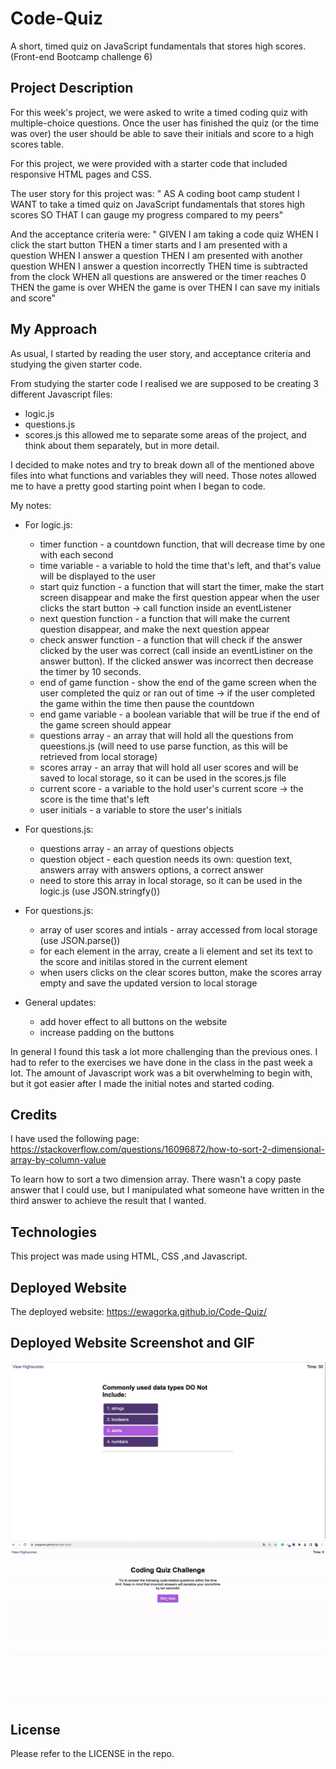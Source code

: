# Code-Quiz
A short, timed quiz on JavaScript fundamentals that stores high scores. (Front-end Bootcamp challenge 6)

## Project Description
For this week's project, we were asked to write a timed coding quiz with multiple-choice questions. Once the user has finished the quiz (or the time was over) the user should be able to save their initials and score to a high scores table. 

For this project, we were provided with a starter code that included responsive HTML pages and CSS. 

The user story for this project was:
"
AS A coding boot camp student
I WANT to take a timed quiz on JavaScript fundamentals that stores high scores
SO THAT I can gauge my progress compared to my peers"

And the acceptance criteria were:
"
GIVEN I am taking a code quiz
WHEN I click the start button
THEN a timer starts and I am presented with a question
WHEN I answer a question
THEN I am presented with another question
WHEN I answer a question incorrectly
THEN time is subtracted from the clock
WHEN all questions are answered or the timer reaches 0
THEN the game is over
WHEN the game is over
THEN I can save my initials and score"

## My Approach

As usual, I started by reading the user story, and acceptance criteria and studying the given starter code.

From studying the starter code I realised we are supposed to be creating 3 different Javascript files:
* logic.js
* questions.js
* scores.js
this allowed me to separate some areas of the project, and think about them separately, but in more detail.

I decided to make notes and try to break down all of the mentioned above files into what functions and variables they will need. Those notes allowed me to have a pretty good starting point when I began to code.

My notes:

* For logic.js:
    * timer function - a countdown function, that will decrease time by one with each second
    * time variable - a variable to hold the time that's left, and that's value will be displayed to the user
    * start quiz function - a function that will start the timer, make the start screen disappear and make the first question appear when the user clicks the start button -> call function inside an eventListener
    * next question function - a function that will make the current question disappear, and make the next question appear
    * check answer function - a function that will check if the answer clicked by the user was correct (call inside an eventListiner on the answer button). If the clicked answer was incorrect then decrease the timer by 10 seconds.
    * end of game function - show the end of the game screen when the user completed the quiz or ran out of time -> if the user completed the game within the time then pause the countdown
    * end game variable - a boolean variable that will be true if the end of the game screen should appear
    * questions array - an array that will hold all the questions from queestions.js (will need to use parse function, as this will be retrieved from local storage)
    * scores array - an array that will hold all user scores and will be saved to local storage, so it can be used in the scores.js file
    * current score - a variable to the hold user's current score -> the score is the time that's left
    * user initials - a variable to store the user's initials

* For questions.js:
    * questions array - an array of questions objects
    * question object - each question needs its own: question text, answers array with answers options, a correct answer 
    * need to store this array in local storage, so it can be used in the logic.js (use JSON.stringfy())

* For questions.js:
    * array of user scores and intials - array accessed from local storage (use JSON.parse())
    * for each element in the array, create a li element and set its text to the score and initilas stored in the current element
    * when users clicks on the clear scores button, make the scores array empty and save the updated version to local storage

* General updates:
    * add hover effect to all buttons on the website
    * increase padding on the buttons

In general I found this task a lot more challenging than the previous ones. I had to refer to the exercises we have done in the class in the past week a lot. The amount of Javascript work was a bit overwhelming to begin with, but it got easier after I made the initial notes and started coding. 

## Credits
I have used the following page: https://stackoverflow.com/questions/16096872/how-to-sort-2-dimensional-array-by-column-value

To learn how to sort a two dimension array. There wasn't a copy paste answer that I could use, but I manipulated what someone have written in the third answer to achieve the result that I wanted. 
## Technologies
This project was made using HTML, CSS ,and Javascript.

## Deployed Website
The deployed website: https://ewagorka.github.io/Code-Quiz/


## Deployed Website Screenshot and GIF
![Deployed Website Screenshot](assets/images/deployedWebsiteSc.png "Deployed Website Screenshot")
![Deployed Website GIF](assets/images/deployedWebsiteGif.gif "Deployed Website Screenshot")

## License
Please refer to the LICENSE in the repo.